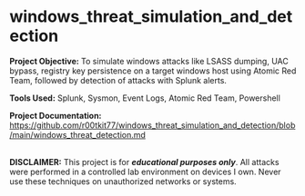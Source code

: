 # windows_threat_simulation_and_detection
**Project Objective:** To simulate windows attacks like LSASS dumping, UAC bypass, registry key persistence on a target windows host using Atomic Red Team, followed by detection of attacks with Splunk alerts.

**Tools Used:** Splunk, Sysmon, Event Logs, Atomic Red Team, Powershell

**Project Documentation:** https://github.com/r00tkit77/windows_threat_simulation_and_detection/blob/main/windows_threat_detection.md
<br><br>

**DISCLAIMER:** This project is for ***educational purposes only***. All attacks were performed in a controlled lab environment on devices I own. Never use these techniques on unauthorized networks or systems.

